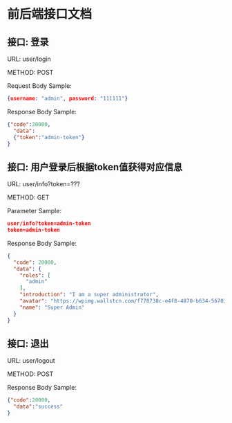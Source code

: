 # 前后端接口文档

## 接口: 登录

URL: user/login

METHOD: POST

Request Body Sample:

```json
{username: "admin", password: "111111"}
```

Response Body Sample: 
```json
{"code":20000,
  "data":
  {"token":"admin-token"}
}
```
## 接口: 用户登录后根据token值获得对应信息

URL: user/info?token=???

METHOD: GET

Parameter Sample: 

```json
user/info?token=admin-token
token=admin-token
```

Response Body Sample:
```json
{
  "code": 20000,
  "data": {
    "roles": [
      "admin"
    ],
    "introduction": "I am a super administrator",
    "avatar": "https://wpimg.wallstcn.com/f778738c-e4f8-4870-b634-56703b4acafe.gif",
    "name": "Super Admin"
  }
}
```

## 接口: 退出

URL: user/logout

METHOD: POST

Response Body Sample:
```json
{"code":20000,
  "data":"success"
}
```